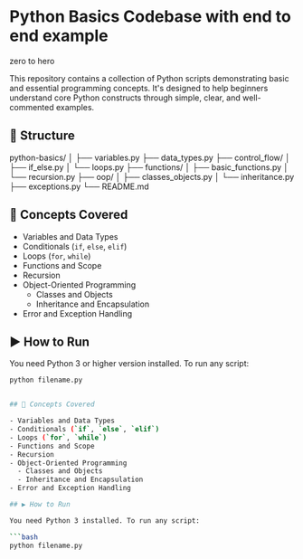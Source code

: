 # Python Basics Codebase with end to end example

zero to hero

This repository contains a collection of Python scripts demonstrating basic and essential programming concepts. It's designed to help beginners understand core Python constructs through simple, clear, and well-commented examples.

## 📂 Structure

python-basics/
│
├── variables.py
├── data_types.py
├── control_flow/
│ ├── if_else.py
│ └── loops.py
├── functions/
│ ├── basic_functions.py
│ └── recursion.py
├── oop/
│ ├── classes_objects.py
│ └── inheritance.py
├── exceptions.py
└── README.md


## 📘 Concepts Covered

- Variables and Data Types
- Conditionals (`if`, `else`, `elif`)
- Loops (`for`, `while`)
- Functions and Scope
- Recursion
- Object-Oriented Programming
  - Classes and Objects
  - Inheritance and Encapsulation
- Error and Exception Handling

## ▶️ How to Run

You need Python 3  or higher version  installed. To run any script:

```bash
python filename.py


## 📘 Concepts Covered

- Variables and Data Types
- Conditionals (`if`, `else`, `elif`)
- Loops (`for`, `while`)
- Functions and Scope
- Recursion
- Object-Oriented Programming
  - Classes and Objects
  - Inheritance and Encapsulation
- Error and Exception Handling

## ▶️ How to Run

You need Python 3 installed. To run any script:

```bash
python filename.py

